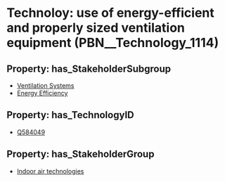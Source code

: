 # Technoloy: __use of energy-efficient and properly sized ventilation equipment__ (PBN__Technology_1114)

## Property: has_StakeholderSubgroup

* [Ventilation Systems](PBN__TechSubgroup_77)
* [Energy Efficiency](PBN__TechSubgroup_183)

## Property: has_TechnologyID

* [Q584049](Q584049)

## Property: has_StakeholderGroup

* [Indoor air technologies](PBN__TechGroup_13)

